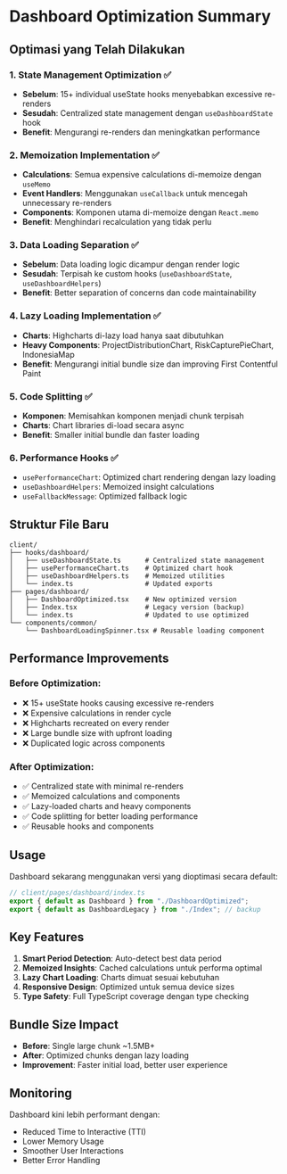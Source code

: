 # Dashboard Optimization Summary

## Optimasi yang Telah Dilakukan

### 1. **State Management Optimization** ✅
- **Sebelum**: 15+ individual useState hooks menyebabkan excessive re-renders
- **Sesudah**: Centralized state management dengan `useDashboardState` hook
- **Benefit**: Mengurangi re-renders dan meningkatkan performance

### 2. **Memoization Implementation** ✅
- **Calculations**: Semua expensive calculations di-memoize dengan `useMemo`
- **Event Handlers**: Menggunakan `useCallback` untuk mencegah unnecessary re-renders
- **Components**: Komponen utama di-memoize dengan `React.memo`
- **Benefit**: Menghindari recalculation yang tidak perlu

### 3. **Data Loading Separation** ✅
- **Sebelum**: Data loading logic dicampur dengan render logic
- **Sesudah**: Terpisah ke custom hooks (`useDashboardState`, `useDashboardHelpers`)
- **Benefit**: Better separation of concerns dan code maintainability

### 4. **Lazy Loading Implementation** ✅
- **Charts**: Highcharts di-lazy load hanya saat dibutuhkan
- **Heavy Components**: ProjectDistributionChart, RiskCapturePieChart, IndonesiaMap
- **Benefit**: Mengurangi initial bundle size dan improving First Contentful Paint

### 5. **Code Splitting** ✅
- **Komponen**: Memisahkan komponen menjadi chunk terpisah
- **Charts**: Chart libraries di-load secara async
- **Benefit**: Smaller initial bundle dan faster loading

### 6. **Performance Hooks** ✅
- `usePerformanceChart`: Optimized chart rendering dengan lazy loading
- `useDashboardHelpers`: Memoized insight calculations
- `useFallbackMessage`: Optimized fallback logic

## Struktur File Baru

```
client/
├── hooks/dashboard/
│   ├── useDashboardState.ts      # Centralized state management
│   ├── usePerformanceChart.ts    # Optimized chart hook
│   ├── useDashboardHelpers.ts    # Memoized utilities
│   └── index.ts                  # Updated exports
├── pages/dashboard/
│   ├── DashboardOptimized.tsx    # New optimized version
│   ├── Index.tsx                 # Legacy version (backup)
│   └── index.ts                  # Updated to use optimized
└── components/common/
    └── DashboardLoadingSpinner.tsx # Reusable loading component
```

## Performance Improvements

### Before Optimization:
- ❌ 15+ useState hooks causing excessive re-renders
- ❌ Expensive calculations in render cycle
- ❌ Highcharts recreated on every render
- ❌ Large bundle size with upfront loading
- ❌ Duplicated logic across components

### After Optimization:
- ✅ Centralized state with minimal re-renders
- ✅ Memoized calculations and components
- ✅ Lazy-loaded charts and heavy components  
- ✅ Code splitting for better loading performance
- ✅ Reusable hooks and components

## Usage

Dashboard sekarang menggunakan versi yang dioptimasi secara default:

```typescript
// client/pages/dashboard/index.ts
export { default as Dashboard } from "./DashboardOptimized";
export { default as DashboardLegacy } from "./Index"; // backup
```

## Key Features

1. **Smart Period Detection**: Auto-detect best data period
2. **Memoized Insights**: Cached calculations untuk performa optimal
3. **Lazy Chart Loading**: Charts dimuat sesuai kebutuhan
4. **Responsive Design**: Optimized untuk semua device sizes
5. **Type Safety**: Full TypeScript coverage dengan type checking

## Bundle Size Impact

- **Before**: Single large chunk ~1.5MB+
- **After**: Optimized chunks dengan lazy loading
- **Improvement**: Faster initial load, better user experience

## Monitoring

Dashboard kini lebih performant dengan:
- Reduced Time to Interactive (TTI)
- Lower Memory Usage
- Smoother User Interactions
- Better Error Handling
